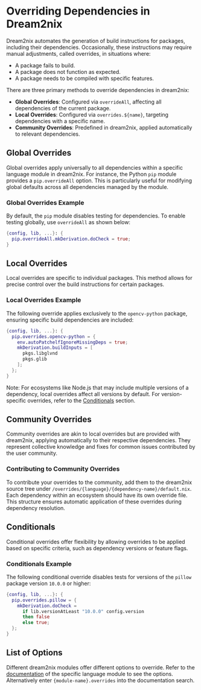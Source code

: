 # Overriding Dependencies in Dream2nix

Dream2nix automates the generation of build instructions for packages, including their dependencies. Occasionally, these instructions may require manual adjustments, called overrides, in situations where:

- A package fails to build.
- A package does not function as expected.
- A package needs to be compiled with specific features.

There are three primary methods to override dependencies in dream2nix:

- **Global Overrides**: Configured via `overrideAll`, affecting all dependencies of the current package.
- **Local Overrides**: Configured via `overrides.${name}`, targeting dependencies with a specific name.
- **Community Overrides**: Predefined in dream2nix, applied automatically to relevant dependencies.

## Global Overrides

Global overrides apply universally to all dependencies within a specific language module in dream2nix. For instance, the Python `pip` module provides a `pip.overrideAll` option. This is particularly useful for modifying global defaults across all dependencies managed by the module.

### Global Overrides Example

By default, the `pip` module disables testing for dependencies. To enable testing globally, use `overrideAll` as shown below:

```nix
{config, lib, ...}: {
  pip.overrideAll.mkDerivation.doCheck = true;
}
```

## Local Overrides

Local overrides are specific to individual packages. This method allows for precise control over the build instructions for certain packages.

### Local Overrides Example

The following override applies exclusively to the `opencv-python` package, ensuring specific build dependencies are included:

```nix
{config, lib, ...}: {
  pip.overrides.opencv-python = {
    env.autoPatchelfIgnoreMissingDeps = true;
    mkDerivation.buildInputs = [
      pkgs.libglvnd
      pkgs.glib
    ];
  };
}
```

Note: For ecosystems like Node.js that may include multiple versions of a dependency, local overrides affect all versions by default. For version-specific overrides, refer to the [Conditionals](#conditionals) section.

## Community Overrides

Community overrides are akin to local overrides but are provided with dream2nix, applying automatically to their respective dependencies. They represent collective knowledge and fixes for common issues contributed by the user community.

### Contributing to Community Overrides

To contribute your overrides to the community, add them to the dream2nix source tree under `/overrides/{language}/{dependency-name}/default.nix`. Each dependency within an ecosystem should have its own override file. This structure ensures automatic application of these overrides during dependency resolution.

## Conditionals

Conditional overrides offer flexibility by allowing overrides to be applied based on specific criteria, such as dependency versions or feature flags.

### Conditionals Example

The following conditional override disables tests for versions of the `pillow` package version `10.0.0` or higher:

```nix
{config, lib, ...}: {
  pip.overrides.pillow = {
    mkDerivation.doCheck =
      if lib.versionAtLeast "10.0.0" config.version
      then false
      else true;
  };
}
```

## List of Options

Different dream2nix modules offer different options to override.
Refer to the [documentation](https://dream2nix.dev) of the specific language module to see the options.
Alternatively enter `{module-name}.overrides` into the documentation search.
